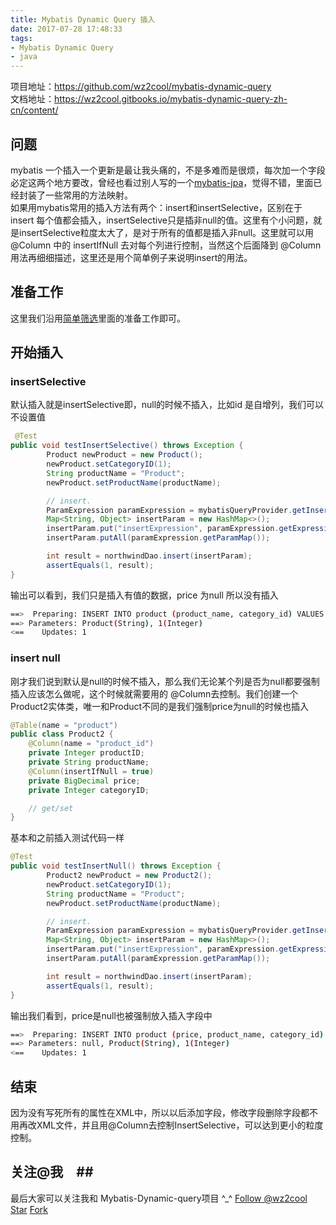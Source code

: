 ```yaml
---
title: Mybatis Dynamic Query 插入
date: 2017-07-28 17:48:33
tags:
- Mybatis Dynamic Query
- java
---
```

项目地址：https://github.com/wz2cool/mybatis-dynamic-query  
文档地址：https://wz2cool.gitbooks.io/mybatis-dynamic-query-zh-cn/content/
## 问题 ##
mybatis 一个插入一个更新是最让我头痛的，不是多难而是很烦，每次加一个字段必定这两个地方要改，曾经也看过别人写的一个[mybatis-jpa](http://www.cnblogs.com/svili/p/7232323.html#3743019)，觉得不错，里面已经封装了一些常用的方法映射。  
如果用mybatis常用的插入方法有两个：insert和insertSelective，区别在于insert 每个值都会插入，insertSelective只是插非null的值。这里有个小问题，就是insertSelective粒度太大了，是对于所有的值都是插入非null。这里就可以用@Column 中的 insertIfNull 去对每个列进行控制，当然这个后面降到 @Column 用法再细细描述，这里还是用个简单例子来说明insert的用法。
## 准备工作 ##
这里我们沿用[简单筛选](https://wz2cool.github.io/2017/07/25/filterBase/)里面的准备工作即可。
## 开始插入 ##
### insertSelective ###
默认插入就是insertSelective即，null的时候不插入，比如id 是自增列，我们可以不设置值
```java
 @Test
public void testInsertSelective() throws Exception {
        Product newProduct = new Product();
        newProduct.setCategoryID(1);
        String productName = "Product";
        newProduct.setProductName(productName);

        // insert.
        ParamExpression paramExpression = mybatisQueryProvider.getInsertExpression(newProduct);
        Map<String, Object> insertParam = new HashMap<>();
        insertParam.put("insertExpression", paramExpression.getExpression());
        insertParam.putAll(paramExpression.getParamMap());

        int result = northwindDao.insert(insertParam);
        assertEquals(1, result);
}
```
输出可以看到，我们只是插入有值的数据，price 为null 所以没有插入
```bash
==>  Preparing: INSERT INTO product (product_name, category_id) VALUES (?, ?) 
==> Parameters: Product(String), 1(Integer)
<==    Updates: 1
```
### insert null ###
刚才我们说到默认是null的时候不插入，那么我们无论某个列是否为null都要强制插入应该怎么做呢，这个时候就需要用的 @Column去控制。我们创建一个Product2实体类，唯一和Product不同的是我们强制price为null的时候也插入
```java
@Table(name = "product")
public class Product2 {
    @Column(name = "product_id")
    private Integer productID;
    private String productName;
    @Column(insertIfNull = true)
    private BigDecimal price;
    private Integer categoryID;

    // get/set
}
```
基本和之前插入测试代码一样
```java
@Test
public void testInsertNull() throws Exception {
        Product2 newProduct = new Product2();
        newProduct.setCategoryID(1);
        String productName = "Product";
        newProduct.setProductName(productName);

        // insert.
        ParamExpression paramExpression = mybatisQueryProvider.getInsertExpression(newProduct);
        Map<String, Object> insertParam = new HashMap<>();
        insertParam.put("insertExpression", paramExpression.getExpression());
        insertParam.putAll(paramExpression.getParamMap());

        int result = northwindDao.insert(insertParam);
        assertEquals(1, result);
}
```
输出我们看到，price是null也被强制放入插入字段中
```bash
==>  Preparing: INSERT INTO product (price, product_name, category_id) VALUES (?, ?, ?) 
==> Parameters: null, Product(String), 1(Integer)
<==    Updates: 1
```

## 结束 ##
因为没有写死所有的属性在XML中，所以以后添加字段，修改字段删除字段都不用再改XML文件，并且用@Column去控制InsertSelective，可以达到更小的粒度控制。

## 关注@我　##
最后大家可以关注我和 Mybatis-Dynamic-query项目 ^_^
<a class="github-button" href="https://github.com/wz2cool" data-size="large" data-show-count="true" aria-label="Follow @wz2cool on GitHub">Follow @wz2cool</a> <a class="github-button" href="https://github.com/wz2cool/mybatis-dynamic-query" data-size="large" data-show-count="true" aria-label="Star wz2cool/mybatis-dynamic-query on GitHub">Star</a> <a class="github-button" href="https://github.com/wz2cool/mybatis-dynamic-query/fork" data-size="large" data-show-count="true" aria-label="Fork wz2cool/mybatis-dynamic-query on GitHub">Fork</a>